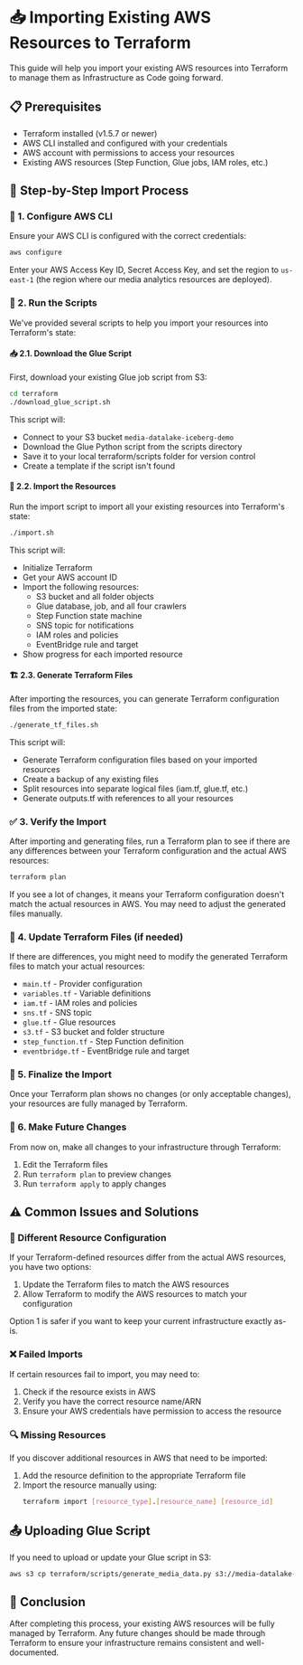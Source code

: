 # 📥 Importing Existing AWS Resources to Terraform

This guide will help you import your existing AWS resources into Terraform to manage them as Infrastructure as Code going forward.

## 📋 Prerequisites

- Terraform installed (v1.5.7 or newer)
- AWS CLI installed and configured with your credentials
- AWS account with permissions to access your resources
- Existing AWS resources (Step Function, Glue jobs, IAM roles, etc.)

## 🔄 Step-by-Step Import Process

### 🔑 1. Configure AWS CLI

Ensure your AWS CLI is configured with the correct credentials:

```bash
aws configure
```

Enter your AWS Access Key ID, Secret Access Key, and set the region to `us-east-1` (the region where our media analytics resources are deployed).

### 📜 2. Run the Scripts

We've provided several scripts to help you import your resources into Terraform's state:

#### 📥 2.1. Download the Glue Script

First, download your existing Glue job script from S3:

```bash
cd terraform
./download_glue_script.sh
```

This script will:
- Connect to your S3 bucket `media-datalake-iceberg-demo`
- Download the Glue Python script from the scripts directory
- Save it to your local terraform/scripts folder for version control
- Create a template if the script isn't found

#### 🔄 2.2. Import the Resources

Run the import script to import all your existing resources into Terraform's state:

```bash
./import.sh
```

This script will:
- Initialize Terraform
- Get your AWS account ID
- Import the following resources:
  - S3 bucket and all folder objects
  - Glue database, job, and all four crawlers
  - Step Function state machine
  - SNS topic for notifications
  - IAM roles and policies
  - EventBridge rule and target
- Show progress for each imported resource

#### 🏗️ 2.3. Generate Terraform Files

After importing the resources, you can generate Terraform configuration files from the imported state:

```bash
./generate_tf_files.sh
```

This script will:
- Generate Terraform configuration files based on your imported resources
- Create a backup of any existing files
- Split resources into separate logical files (iam.tf, glue.tf, etc.)
- Generate outputs.tf with references to all your resources

### ✅ 3. Verify the Import

After importing and generating files, run a Terraform plan to see if there are any differences between your Terraform configuration and the actual AWS resources:

```bash
terraform plan
```

If you see a lot of changes, it means your Terraform configuration doesn't match the actual resources in AWS. You may need to adjust the generated files manually.

### 📝 4. Update Terraform Files (if needed)

If there are differences, you might need to modify the generated Terraform files to match your actual resources:

- `main.tf` - Provider configuration
- `variables.tf` - Variable definitions
- `iam.tf` - IAM roles and policies
- `sns.tf` - SNS topic
- `glue.tf` - Glue resources
- `s3.tf` - S3 bucket and folder structure
- `step_function.tf` - Step Function definition
- `eventbridge.tf` - EventBridge rule and target

### 🏁 5. Finalize the Import

Once your Terraform plan shows no changes (or only acceptable changes), your resources are fully managed by Terraform.

### 🔄 6. Make Future Changes

From now on, make all changes to your infrastructure through Terraform:

1. Edit the Terraform files
2. Run `terraform plan` to preview changes
3. Run `terraform apply` to apply changes

## ⚠️ Common Issues and Solutions

### 🔄 Different Resource Configuration

If your Terraform-defined resources differ from the actual AWS resources, you have two options:

1. Update the Terraform files to match the AWS resources
2. Allow Terraform to modify the AWS resources to match your configuration

Option 1 is safer if you want to keep your current infrastructure exactly as-is.

### ❌ Failed Imports

If certain resources fail to import, you may need to:

1. Check if the resource exists in AWS
2. Verify you have the correct resource name/ARN
3. Ensure your AWS credentials have permission to access the resource

### 🔍 Missing Resources

If you discover additional resources in AWS that need to be imported:

1. Add the resource definition to the appropriate Terraform file
2. Import the resource manually using:
   ```bash
   terraform import [resource_type].[resource_name] [resource_id]
   ```

## 📤 Uploading Glue Script

If you need to upload or update your Glue script in S3:

```bash
aws s3 cp terraform/scripts/generate_media_data.py s3://media-datalake-iceberg-demo/scripts/generate_media_data.py
```

## 🎉 Conclusion

After completing this process, your existing AWS resources will be fully managed by Terraform. Any future changes should be made through Terraform to ensure your infrastructure remains consistent and well-documented. 